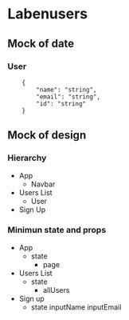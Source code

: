 # Labenusers

## Mock of date

### User
```
    {
        "name": "string",
        "email": "string",
        "id": "string" 
    }
```

## Mock of design

### Hierarchy

- App
    - Navbar
- Users List
    - User
- Sign Up


### Minimun state and props

- App
    - state
        - page
- Users List
    - state
        - allUsers
- Sign up
    - state
        inputName
        inputEmail